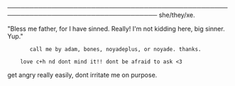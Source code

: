 ────────────────────────────────────────────────────────────────────────────────────
                                        she/they/xe.


"Bless me father, for I have sinned. Really! I'm not kidding here, big sinner. Yup."

           call me by adam, bones, noyadeplus, or noyade. thanks.

        love c+h nd dont mind it!! dont be afraid to ask <3

   get angry really easily, dont irritate me on purpose.
